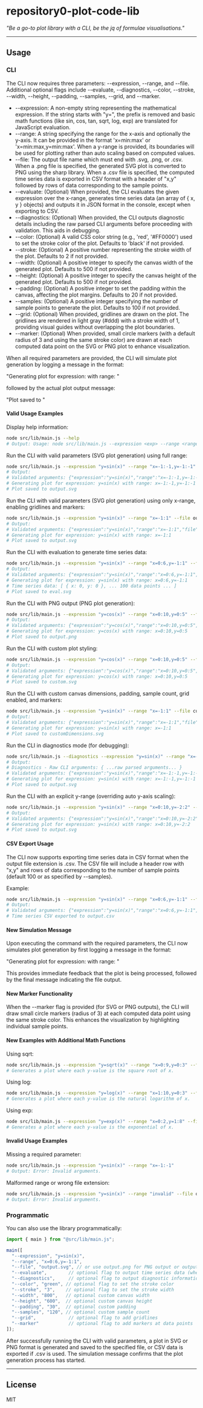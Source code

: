 # repository0-plot-code-lib

_"Be a go-to plot library with a CLI, be the jq of formulae visualisations."_

---

## Usage

### CLI

The CLI now requires three parameters: --expression, --range, and --file. Additional optional flags include --evaluate, --diagnostics, --color, --stroke, --width, --height, --padding, --samples, --grid, and --marker.

- --expression: A non-empty string representing the mathematical expression. If the string starts with "y=", the prefix is removed and basic math functions (like sin, cos, tan, sqrt, log, exp) are translated for JavaScript evaluation.
- --range: A string specifying the range for the x-axis and optionally the y-axis. It can be provided in the format 'x=min:max' or 'x=min:max,y=min:max'. When a y-range is provided, its boundaries will be used for plotting rather than auto scaling based on computed values.
- --file: The output file name which must end with .svg, .png, or .csv. When a .png file is specified, the generated SVG plot is converted to PNG using the sharp library. When a .csv file is specified, the computed time series data is exported in CSV format with a header of "x,y" followed by rows of data corresponding to the sample points.
- --evaluate: (Optional) When provided, the CLI evaluates the given expression over the x-range, generates time series data (an array of { x, y } objects) and outputs it in JSON format in the console, except when exporting to CSV.
- --diagnostics: (Optional) When provided, the CLI outputs diagnostic details including the raw parsed CLI arguments before proceeding with validation. This aids in debugging.
- --color: (Optional) A valid CSS color string (e.g., 'red', '#FF0000') used to set the stroke color of the plot. Defaults to 'black' if not provided.
- --stroke: (Optional) A positive number representing the stroke width of the plot. Defaults to 2 if not provided.
- --width: (Optional) A positive integer to specify the canvas width of the generated plot. Defaults to 500 if not provided.
- --height: (Optional) A positive integer to specify the canvas height of the generated plot. Defaults to 500 if not provided.
- --padding: (Optional) A positive integer to set the padding within the canvas, affecting the plot margins. Defaults to 20 if not provided.
- --samples: (Optional) A positive integer specifying the number of sample points to generate the plot. Defaults to 100 if not provided.
- --grid: (Optional) When provided, gridlines are drawn on the plot. The gridlines are rendered in light gray (#ddd) with a stroke width of 1, providing visual guides without overlapping the plot boundaries.
- --marker: (Optional) When provided, small circle markers (with a default radius of 3 and using the same stroke color) are drawn at each computed data point on the SVG or PNG plot to enhance visualization.

When all required parameters are provided, the CLI will simulate plot generation by logging a message in the format:

  "Generating plot for expression: <expression> with range: <range>"

followed by the actual plot output message:

  "Plot saved to <file>"

#### Valid Usage Examples

Display help information:

```sh
node src/lib/main.js --help
# Output: Usage: node src/lib/main.js --expression <exp> --range <range> --file <filepath> [--evaluate] [--diagnostics] [--color <color>] [--stroke <number>] [--width <number>] [--height <number>] [--padding <number>] [--samples <number>] [--grid] [--marker]
```

Run the CLI with valid parameters (SVG plot generation) using full range:

```sh
node src/lib/main.js --expression "y=sin(x)" --range "x=-1:-1,y=-1:-1" --file output.svg
# Output:
# Validated arguments: {"expression":"y=sin(x)","range":"x=-1:-1,y=-1:-1","file":"output.svg"}
# Generating plot for expression: y=sin(x) with range: x=-1:-1,y=-1:-1
# Plot saved to output.svg
```

Run the CLI with valid parameters (SVG plot generation) using only x-range, enabling gridlines and markers:

```sh
node src/lib/main.js --expression "y=sin(x)" --range "x=-1:1" --file output.svg --grid --marker
# Output:
# Validated arguments: {"expression":"y=sin(x)","range":"x=-1:1","file":"output.svg","grid":true,"marker":true}
# Generating plot for expression: y=sin(x) with range: x=-1:1
# Plot saved to output.svg
```

Run the CLI with evaluation to generate time series data:

```sh
node src/lib/main.js --expression "y=sin(x)" --range "x=0:6,y=-1:1" --file eval.svg --evaluate
# Output:
# Validated arguments: {"expression":"y=sin(x)","range":"x=0:6,y=-1:1","file":"eval.svg","evaluate":true}
# Generating plot for expression: y=sin(x) with range: x=0:6,y=-1:1
# Time series data: [ { x: 0, y: 0 }, ... 100 data points ... ]
# Plot saved to eval.svg
```

Run the CLI with PNG output (PNG plot generation):

```sh
node src/lib/main.js --expression "y=cos(x)" --range "x=0:10,y=0:5" --file output.png
# Output:
# Validated arguments: {"expression":"y=cos(x)","range":"x=0:10,y=0:5","file":"output.png"}
# Generating plot for expression: y=cos(x) with range: x=0:10,y=0:5
# Plot saved to output.png
```

Run the CLI with custom plot styling:

```sh
node src/lib/main.js --expression "y=cos(x)" --range "x=0:10,y=0:5" --file custom.svg --color blue --stroke 5
# Output:
# Validated arguments: {"expression":"y=cos(x)","range":"x=0:10,y=0:5","file":"custom.svg","color":"blue","stroke":5}
# Generating plot for expression: y=cos(x) with range: x=0:10,y=0:5
# Plot saved to custom.svg
```

Run the CLI with custom canvas dimensions, padding, sample count, grid enabled, and markers:

```sh
node src/lib/main.js --expression "y=sin(x)" --range "x=-1:1" --file customDimensions.svg --width 800 --height 600 --padding 50 --samples 150 --grid --marker
# Output:
# Validated arguments: {"expression":"y=sin(x)","range":"x=-1:1","file":"customDimensions.svg","width":800,"height":600,"padding":50,"samples":150,"grid":true,"marker":true}
# Generating plot for expression: y=sin(x) with range: x=-1:1
# Plot saved to customDimensions.svg
```

Run the CLI in diagnostics mode (for debugging):

```sh
node src/lib/main.js --diagnostics --expression "y=sin(x)" --range "x=-1:-1,y=-1:-1" --file output.svg
# Output:
# Diagnostics - Raw CLI arguments: { ...raw parsed arguments... }
# Validated arguments: {"expression":"y=sin(x)","range":"x=-1:-1,y=-1:-1","file":"output.svg"}
# Generating plot for expression: y=sin(x) with range: x=-1:-1,y=-1:-1
# Plot saved to output.svg
```

Run the CLI with an explicit y-range (overriding auto y-axis scaling):

```sh
node src/lib/main.js --expression "y=sin(x)" --range "x=0:10,y=-2:2" --file output.svg
# Output:
# Validated arguments: {"expression":"y=sin(x)","range":"x=0:10,y=-2:2","file":"output.svg"}
# Generating plot for expression: y=sin(x) with range: x=0:10,y=-2:2
# Plot saved to output.svg
```

#### CSV Export Usage

The CLI now supports exporting time series data in CSV format when the output file extension is .csv. The CSV file will include a header row with "x,y" and rows of data corresponding to the number of sample points (default 100 or as specified by --samples).

Example:

```sh
node src/lib/main.js --expression "y=sin(x)" --range "x=0:6,y=-1:1" --file output.csv
# Output:
# Validated arguments: {"expression":"y=sin(x)","range":"x=0:6,y=-1:1","file":"output.csv"}
# Time series CSV exported to output.csv
```

#### New Simulation Message

Upon executing the command with the required parameters, the CLI now simulates plot generation by first logging a message in the format:

  "Generating plot for expression: <expression> with range: <range>"

This provides immediate feedback that the plot is being processed, followed by the final message indicating the file output.

#### New Marker Functionality

When the --marker flag is provided (for SVG or PNG outputs), the CLI will draw small circle markers (radius of 3) at each computed data point using the same stroke color. This enhances the visualization by highlighting individual sample points.

#### New Examples with Additional Math Functions

Using sqrt:

```sh
node src/lib/main.js --expression "y=sqrt(x)" --range "x=0:9,y=0:3" --file sqrt.svg
# Generates a plot where each y-value is the square root of x.
```

Using log:

```sh
node src/lib/main.js --expression "y=log(x)" --range "x=1:10,y=0:3" --file log.svg
# Generates a plot where each y-value is the natural logarithm of x.
```

Using exp:

```sh
node src/lib/main.js --expression "y=exp(x)" --range "x=0:2,y=1:8" --file exp.svg
# Generates a plot where each y-value is the exponential of x.
```

#### Invalid Usage Examples

Missing a required parameter:

```sh
node src/lib/main.js --expression "y=sin(x)" --range "x=-1:-1"
# Output: Error: Invalid arguments.
```

Malformed range or wrong file extension:

```sh
node src/lib/main.js --expression "y=sin(x)" --range "invalid" --file output.txt
# Output: Error: Invalid arguments.
```

### Programmatic

You can also use the library programmatically:

```js
import { main } from "@src/lib/main.js";

main([
  "--expression", "y=sin(x)",
  "--range", "x=0:6,y=-1:1",
  "--file", "output.svg", // or use output.png for PNG output or output.csv for CSV export
  "--evaluate",        // optional flag to output time series data (when not exporting CSV)
  "--diagnostics",     // optional flag to output diagnostic information
  "--color", "green", // optional flag to set the stroke color
  "--stroke", "3",    // optional flag to set the stroke width
  "--width", "800",   // optional custom canvas width
  "--height", "600",  // optional custom canvas height
  "--padding", "30",  // optional custom padding
  "--samples", "120", // optional custom sample count
  "--grid",            // optional flag to add gridlines
  "--marker"           // optional flag to add markers at data points
]);
```

After successfully running the CLI with valid parameters, a plot in SVG or PNG format is generated and saved to the specified file, or CSV data is exported if .csv is used. The simulation message confirms that the plot generation process has started.

---

## License

MIT
